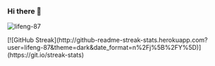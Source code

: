 ### Hi there 👋
<p><img align="center" src="https://github-readme-stats.vercel.app/api/top-langs?username=lifeng-87&show_icons=true&theme=dark&locale=en&layout=compact" alt="lifeng-87" /></p>
[![GitHub Streak](http://github-readme-streak-stats.herokuapp.com?user=lifeng-87&theme=dark&date_format=n%2Fj%5B%2FY%5D)](https://git.io/streak-stats)

